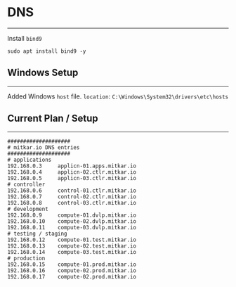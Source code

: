 # DNS
---
Install `bind9`
```
sudo apt install bind9 -y
```
## Windows Setup
---
Added Windows `host` file.
`location`: `C:\Windows\System32\drivers\etc\hosts`

## Current Plan  / Setup
---
```
####################
# mitkar.io DNS entries
####################
# applications
192.168.0.3     applicn-01.apps.mitkar.io
192.168.0.4     applicn-02.ctlr.mitkar.io
192.168.0.5     applicn-03.ctlr.mitkar.io
# controller
192.168.0.6     control-01.ctlr.mitkar.io
192.168.0.7     control-02.ctlr.mitkar.io
192.168.0.8     control-03.ctlr.mitkar.io
# development
192.168.0.9     compute-01.dvlp.mitkar.io
192.168.0.10    compute-02.dvlp.mitkar.io
192.168.0.11    compute-03.dvlp.mitkar.io
# testing / staging
192.168.0.12    compute-01.test.mitkar.io
192.168.0.13    compute-02.test.mitkar.io
192.168.0.14    compute-03.test.mitkar.io
# production
192.168.0.15    compute-01.prod.mitkar.io
192.168.0.16    compute-02.prod.mitkar.io
192.168.0.17    compute-02.prod.mitkar.io
```
